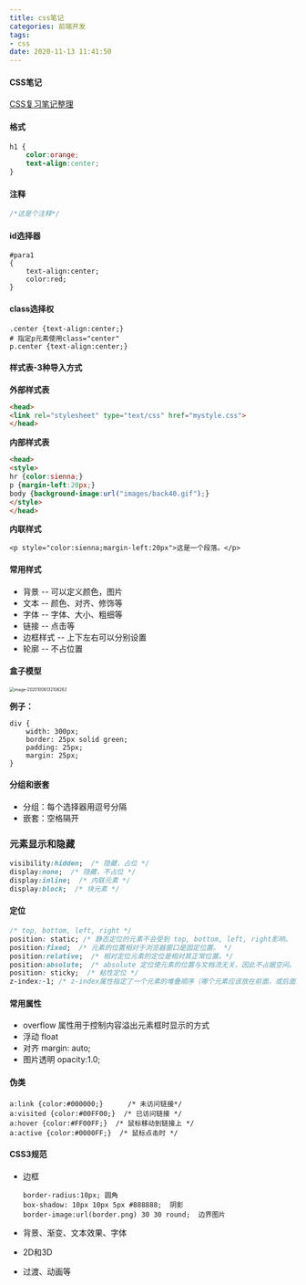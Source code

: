 ```yaml
---
title: css笔记
categories: 前端开发
tags: 
- css
date: 2020-11-13 11:41:50
---
```


#### CSS笔记

[CSS复习笔记整理](https://blog.csdn.net/weixin_43342105/article/details/106325167)

#### 格式

```css
h1 {
    color:orange;
    text-align:center;
}
```

#### 注释

```css
/*这是个注释*/
```

#### id选择器

```
#para1
{
    text-align:center;
    color:red;
}
```

#### class选择权

```
.center {text-align:center;}
# 指定p元素使用class="center"
p.center {text-align:center;}
```

#### 样式表-3种导入方式

**外部样式表**

```html
<head>
<link rel="stylesheet" type="text/css" href="mystyle.css">
</head>
```

**内部样式表**

```html
<head>
<style>
hr {color:sienna;}
p {margin-left:20px;}
body {background-image:url("images/back40.gif");}
</style>
</head>
```

**内联样式**

```
<p style="color:sienna;margin-left:20px">这是一个段落。</p>
```

#### 常用样式

- 背景 -- 可以定义颜色，图片
- 文本 -- 颜色、对齐、修饰等
- 字体 -- 字体、大小、粗细等
- 链接 -- 点击等
- 边框样式 -- 上下左右可以分别设置
- 轮廓 -- 不占位置

#### 盒子模型

 <img src="/Users/zhou/Library/Application Support/typora-user-images/image-20201006132106262.png" alt="image-20201006132106262" style="zoom:50%;" />

**例子：**

```
div {
    width: 300px;
    border: 25px solid green;
    padding: 25px;
    margin: 25px;
}
```

#### 分组和嵌套

- 分组：每个选择器用逗号分隔
- 嵌套：空格隔开

### 元素显示和隐藏

```css
visibility:hidden;  /* 隐藏，占位 */
display:none;  /* 隐藏，不占位 */
display:inline;  /* 内联元素 */
display:block;  /* 块元素 */
```

#### 定位

```css
/* top, bottom, left, right */
position: static; /* 静态定位的元素不会受到 top, bottom, left, right影响。 */
position:fixed;  /* 元素的位置相对于浏览器窗口是固定位置。 */
position:relative;  /* 相对定位元素的定位是相对其正常位置。*/
position:absolute;  /* absolute 定位使元素的位置与文档流无关，因此不占据空间。*/
position: sticky;  /* 粘性定位 */
z-index:-1; /* z-index属性指定了一个元素的堆叠顺序（哪个元素应该放在前面，或后面）*/
```

#### 常用属性

- overflow 属性用于控制内容溢出元素框时显示的方式
- 浮动 float
- 对齐 margin: auto;
- 图片透明 opacity:1.0;

#### 伪类

```
a:link {color:#000000;}      /* 未访问链接*/
a:visited {color:#00FF00;}  /* 已访问链接 */
a:hover {color:#FF00FF;}  /* 鼠标移动到链接上 */
a:active {color:#0000FF;}  /* 鼠标点击时 */
```

#### CSS3规范

- 边框

  ```
  border-radius:10px; 圆角
  box-shadow: 10px 10px 5px #888888;  阴影
  border-image:url(border.png) 30 30 round;  边界图片
  ```

- 背景、渐变、文本效果、字体

- 2D和3D

- 过渡、动画等